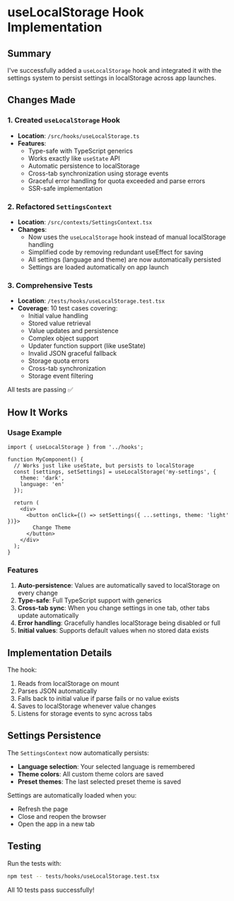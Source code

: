 # useLocalStorage Hook Implementation

## Summary

I've successfully added a `useLocalStorage` hook and integrated it with the settings system to persist settings in localStorage across app launches.

## Changes Made

### 1. Created `useLocalStorage` Hook
- **Location**: `/src/hooks/useLocalStorage.ts`
- **Features**:
  - Type-safe with TypeScript generics
  - Works exactly like `useState` API
  - Automatic persistence to localStorage
  - Cross-tab synchronization using storage events
  - Graceful error handling for quota exceeded and parse errors
  - SSR-safe implementation

### 2. Refactored `SettingsContext`
- **Location**: `/src/contexts/SettingsContext.tsx`
- **Changes**:
  - Now uses the `useLocalStorage` hook instead of manual localStorage handling
  - Simplified code by removing redundant useEffect for saving
  - All settings (language and theme) are now automatically persisted
  - Settings are loaded automatically on app launch

### 3. Comprehensive Tests
- **Location**: `/tests/hooks/useLocalStorage.test.tsx`
- **Coverage**: 10 test cases covering:
  - Initial value handling
  - Stored value retrieval
  - Value updates and persistence
  - Complex object support
  - Updater function support (like useState)
  - Invalid JSON graceful fallback
  - Storage quota errors
  - Cross-tab synchronization
  - Storage event filtering
  
All tests are passing ✅

## How It Works

### Usage Example

```tsx
import { useLocalStorage } from '../hooks';

function MyComponent() {
  // Works just like useState, but persists to localStorage
  const [settings, setSettings] = useLocalStorage('my-settings', {
    theme: 'dark',
    language: 'en'
  });
  
  return (
    <div>
      <button onClick={() => setSettings({ ...settings, theme: 'light' })}>
        Change Theme
      </button>
    </div>
  );
}
```

### Features

1. **Auto-persistence**: Values are automatically saved to localStorage on every change
2. **Type-safe**: Full TypeScript support with generics
3. **Cross-tab sync**: When you change settings in one tab, other tabs update automatically
4. **Error handling**: Gracefully handles localStorage being disabled or full
5. **Initial values**: Supports default values when no stored data exists

## Implementation Details

The hook:
1. Reads from localStorage on mount
2. Parses JSON automatically
3. Falls back to initial value if parse fails or no value exists
4. Saves to localStorage whenever value changes
5. Listens for storage events to sync across tabs

## Settings Persistence

The `SettingsContext` now automatically persists:
- **Language selection**: Your selected language is remembered
- **Theme colors**: All custom theme colors are saved
- **Preset themes**: The last selected preset theme is saved

Settings are automatically loaded when you:
- Refresh the page
- Close and reopen the browser
- Open the app in a new tab

## Testing

Run the tests with:
```bash
npm test -- tests/hooks/useLocalStorage.test.tsx
```

All 10 tests pass successfully!
